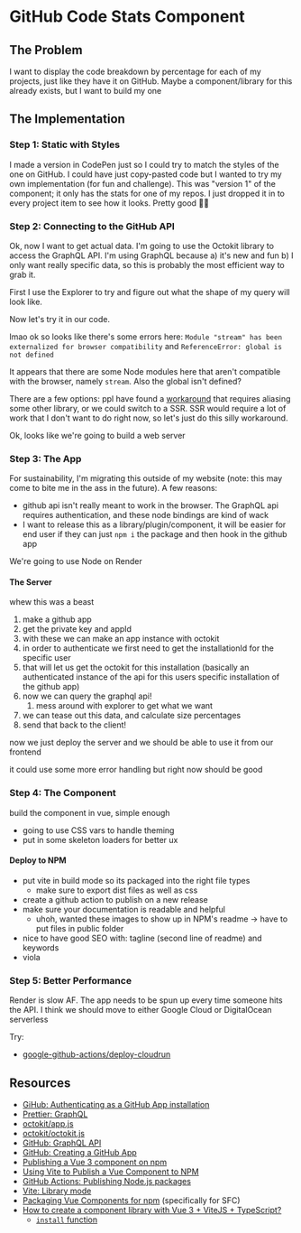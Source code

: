 # GitHub Code Stats Component

## The Problem

I want to display the code breakdown by percentage for each of my projects, just like they have it on GitHub. Maybe a component/library for this already exists, but I want to build my one

## The Implementation

### Step 1: Static with Styles

I made a version in CodePen just so I could try to match the styles of the one on GitHub. I could have just copy-pasted code but I wanted to try my own implementation (for fun and challenge).
This was "version 1" of the component; it only has the stats for one of my repos. I just dropped it in to every project item to see how it looks. Pretty good 👍🏻

### Step 2: Connecting to the GitHub API

Ok, now I want to get actual data. I'm going to use the Octokit library to access the GraphQL API. I'm using GraphQL because a) it's new and fun b) I only want really specific data, so this is probably the most efficient way to grab it.

First I use the Explorer to try and figure out what the shape of my query will look like.

Now let's try it in our code.

lmao ok so looks like there's some errors here: `Module "stream" has been externalized for browser compatibility` and `ReferenceError: global is not defined`

It appears that there are some Node modules here that aren't compatible with the browser, namely `stream`. Also the global isn't defined?

There are a few options: ppl have found a [workaround](https://github.com/octokit/octokit.js/issues/2126) that requires aliasing some other library, or we could switch to a SSR. SSR would require a lot of work that I don't want to do right now, so let's just do this silly workaround.

Ok, looks like we're going to build a web server

### Step 3: The App

For sustainability, I'm migrating this outside of my website (note: this may come to bite me in the ass in the future). A few reasons:

- github api isn't really meant to work in the browser. The GraphQL api requires authentication, and these node bindings are kind of wack
- I want to release this as a library/plugin/component, it will be easier for end user if they can just `npm i` the package and then hook in the github app

We're going to use Node on Render

#### The Server

whew this was a beast

1. make a github app
2. get the private key and appId
3. with these we can make an app instance with octokit
4. in order to authenticate we first need to get the installationId for the specific user
5. that will let us get the octokit for this installation (basically an authenticated instance of the api for this users specific installation of the github app)
6. now we can query the graphql api!
   1. mess around with explorer to get what we want
7. we can tease out this data, and calculate size percentages
8. send that back to the client!

now we just deploy the server and we should be able to use it from our frontend

it could use some more error handling but right now should be good

### Step 4: The Component

build the component in vue, simple enough

- going to use CSS vars to handle theming
- put in some skeleton loaders for better ux

#### Deploy to NPM

- put vite in build mode so its packaged into the right file types
  - make sure to export dist files as well as css
- create a github action to publish on a new release
- make sure your documentation is readable and helpful
  - uhoh, wanted these images to show up in NPM's readme -> have to put files in public folder
- nice to have good SEO with: tagline (second line of readme) and keywords
- viola

### Step 5: Better Performance

Render is slow AF. The app needs to be spun up every time someone hits the API. I think we should move to either Google Cloud or DigitalOcean serverless

Try:

- [google-github-actions/deploy-cloudrun](https://github.com/google-github-actions/deploy-cloudrun)

## Resources

- [GiHub: Authenticating as a GitHub App installation](https://docs.github.com/en/apps/creating-github-apps/authenticating-with-a-github-app/authenticating-as-a-github-app-installation)
- [Prettier: GraphQL](https://prettier.io/blog/2017/06/28/1.5.0.html)
- [octokit/app.js](https://github.com/octokit/app.js)
- [octokit/octokit.js](https://github.com/octokit/octokit.js)
- [GitHub: GraphQL API](https://docs.github.com/en/graphql/reference/objects)
- [GitHub: Creating a GitHub App](https://docs.github.com/en/apps/creating-github-apps/creating-github-apps/creating-a-github-app)
- [Publishing a Vue 3 component on npm](https://blog.egmond.dev/vue-component-to-npm-package)
- [Using Vite to Publish a Vue Component to NPM](https://levelup.gitconnected.com/using-vite-to-publish-a-vue-component-to-npm-7043a56cfa00)
- [GitHub Actions: Publishing Node.js packages](https://docs.github.com/en/actions/publishing-packages/publishing-nodejs-packages)
- [Vite: Library mode](https://vitejs.dev/guide/build.html#library-mode)
- [Packaging Vue Components for npm](https://v2.vuejs.org/v2/cookbook/packaging-sfc-for-npm.html) (specifically for SFC)
- [How to create a component library with Vue 3 + ViteJS + TypeScript?](https://medium.com/@blaster203/how-to-create-a-component-library-with-vue-3-vitejs-typescript-8eb41f799045)
  - [`install` function](https://github.com/IsraelDCastro/my-library-vue-ts/blob/main/src/components/main.ts)
